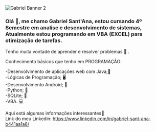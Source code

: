 ![Gabriel Banner 2 ](https://user-images.githubusercontent.com/74156967/102727521-dce72c80-4304-11eb-96ce-00f292ccb9ad.jpg)




### Olá 👋, me chamo Gabriel Sant'Ana, estou cursando 4º Semestre em analise e desenvolvimento de sistemas, Atualmente estou programando em VBA (EXCEL) para otimização de tarefas. 
Tenho muita vontade de aprender e resolver problemas 🎯 .

Conhecimento básicos que tenho em PROGRAMAÇÂO:


  -Desenvolvimento de aplicações web com Java;🧩              
  -Lógicas de Programação; 🖥️  
  -Desenvolvimento Android; 📱  
  -Python; 📖  
  -SQLite; 🔋  
  -VBA. 💻
  
  Aqui está algumas informações interessantes🚀  
  Link do meu Linkedin: https://www.linkedin.com/in/gabriel-sant-ana-b441aa1a8/
  
